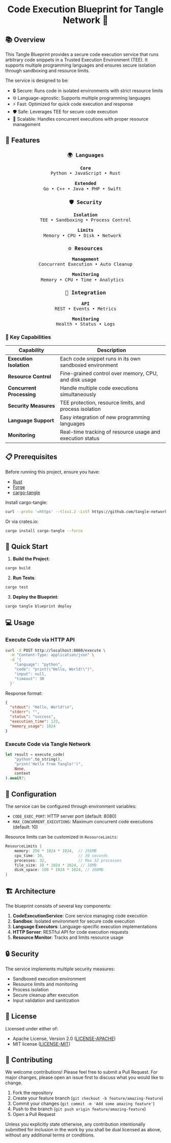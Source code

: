 # <h1 align="center">Code Execution Blueprint for Tangle Network 🚀</h1>

## 📚 Overview

This Tangle Blueprint provides a secure code execution service that runs arbitrary code snippets in a Trusted Execution Environment (TEE). It supports multiple programming languages and ensures secure isolation through sandboxing and resource limits.

The service is designed to be:

- 🔒 Secure: Runs code in isolated environments with strict resource limits
- 🌐 Language-agnostic: Supports multiple programming languages
- ⚡ Fast: Optimized for quick code execution and response
- 🛡️ Safe: Leverages TEE for secure code execution
- 🔄 Scalable: Handles concurrent executions with proper resource management

## 🎯 Features

<div align="center">

<kbd>
  <h3>🌍 Languages</h3>
  <b>Core</b><br/>
  Python • JavaScript • Rust<br/><br/>
  <b>Extended</b><br/>
  Go • C++ • Java • PHP • Swift
</kbd> &nbsp;&nbsp;&nbsp;

<kbd>
  <h3>🛡️ Security</h3>
  <b>Isolation</b><br/>
  TEE • Sandboxing • Process Control<br/><br/>
  <b>Limits</b><br/>
  Memory • CPU • Disk • Network
</kbd> &nbsp;&nbsp;&nbsp;

<kbd>
  <h3>⚙️ Resources</h3>
  <b>Management</b><br/>
  Concurrent Execution • Auto Cleanup<br/><br/>
  <b>Monitoring</b><br/>
  Memory • CPU • Time • Analytics
</kbd> &nbsp;&nbsp;&nbsp;

<kbd>
  <h3>🔌 Integration</h3>
  <b>API</b><br/>
  REST • Events • Metrics<br/><br/>
  <b>Monitoring</b><br/>
  Health • Status • Logs
</kbd>

</div>

### 💫 Key Capabilities

| Capability                | Description                                               |
| ------------------------- | --------------------------------------------------------- |
| **Execution Isolation**   | Each code snippet runs in its own sandboxed environment   |
| **Resource Control**      | Fine-grained control over memory, CPU, and disk usage     |
| **Concurrent Processing** | Handle multiple code executions simultaneously            |
| **Security Measures**     | TEE protection, resource limits, and process isolation    |
| **Language Support**      | Easy integration of new programming languages             |
| **Monitoring**            | Real-time tracking of resource usage and execution status |

## 📋 Prerequisites

Before running this project, ensure you have:

- [Rust](https://www.rust-lang.org/tools/install)
- [Forge](https://getfoundry.sh)
- [cargo-tangle](https://crates.io/crates/cargo-tangle)

Install cargo-tangle:

```bash
curl --proto '=https' --tlsv1.2 -LsSf https://github.com/tangle-network/gadget/releases/download/cargo-tangle-v0.1.2/cargo-tangle-installer.sh | sh
```

Or via crates.io:

```bash
cargo install cargo-tangle --force
```

## 🚀 Quick Start

1. **Build the Project**:

```bash
cargo build
```

2. **Run Tests**:

```bash
cargo test
```

3. **Deploy the Blueprint**:

```bash
cargo tangle blueprint deploy
```

## 💻 Usage

### Execute Code via HTTP API

```bash
curl -X POST http://localhost:8080/execute \
  -H "Content-Type: application/json" \
  -d '{
    "language": "python",
    "code": "print(\"Hello, World!\")",
    "input": null,
    "timeout": 30
  }'
```

Response format:

```json
{
  "stdout": "Hello, World!\n",
  "stderr": "",
  "status": "success",
  "execution_time": 123,
  "memory_usage": 1024
}
```

### Execute Code via Tangle Network

```rust
let result = execute_code(
    "python".to_string(),
    "print('Hello from Tangle!')",
    None,
    context
).await?;
```

## 🔧 Configuration

The service can be configured through environment variables:

- `CODE_EXEC_PORT`: HTTP server port (default: 8080)
- `MAX_CONCURRENT_EXECUTIONS`: Maximum concurrent code executions (default: 10)

Resource limits can be customized in `ResourceLimits`:

```rust
ResourceLimits {
    memory: 256 * 1024 * 1024,  // 256MB
    cpu_time: 30,               // 30 seconds
    processes: 32,              // Max 32 processes
    file_size: 10 * 1024 * 1024, // 10MB
    disk_space: 100 * 1024 * 1024, // 100MB
}
```

## 🏗️ Architecture

The blueprint consists of several key components:

1. **CodeExecutionService**: Core service managing code execution
2. **Sandbox**: Isolated environment for secure code execution
3. **Language Executors**: Language-specific execution implementations
4. **HTTP Server**: RESTful API for code execution requests
5. **Resource Monitor**: Tracks and limits resource usage

## 🔒 Security

The service implements multiple security measures:

- Sandboxed execution environment
- Resource limits and monitoring
- Process isolation
- Secure cleanup after execution
- Input validation and sanitization

## 📜 License

Licensed under either of:

- Apache License, Version 2.0 ([LICENSE-APACHE](LICENSE-APACHE))
- MIT license ([LICENSE-MIT](LICENSE-MIT))

## 🤝 Contributing

We welcome contributions! Please feel free to submit a Pull Request. For major changes, please open an issue first to discuss what you would like to change.

1. Fork the repository
2. Create your feature branch (`git checkout -b feature/amazing-feature`)
3. Commit your changes (`git commit -m 'Add some amazing feature'`)
4. Push to the branch (`git push origin feature/amazing-feature`)
5. Open a Pull Request

Unless you explicitly state otherwise, any contribution intentionally submitted
for inclusion in the work by you shall be dual licensed as above, without any
additional terms or conditions.
